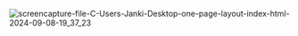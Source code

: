![screencapture-file-C-Users-Janki-Desktop-one-page-layout-index-html-2024-09-08-19_37_23](https://github.com/user-attachments/assets/488d65b9-234d-40cf-872f-76b05c3f14a8)
